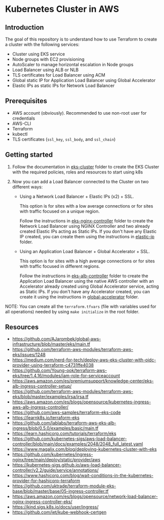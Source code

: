 # Kubernetes Cluster in AWS

## Introduction

The goal of this repository is to understand how to use Terraform to create a cluster
with the following services:

- Cluster using EKS service
- Node groups with EC2 provisioning
- AutoScaler to manage horizontal escalation in Node groups
- Load Balancer using ALB or NLB
- TLS certificates for Load Balancer using ACM
- Global static IP for Application Load Balancer using Global Accelerator
- Elastic IPs as static IPs for Network Load Balancer

## Prerequisites

- AWS account (obviously). Recommended to use non-root user for credentials
- AWS-CLI
- Terraform
- kubectl
- TLS certificates (`ssl_key`, `ssl_body`, and `ssl_chain`)

## Getting started

1. Follow the documentation in [eks-cluster](eks-cluster) folder to create the EKS Cluster with
   the required policies, roles and resources to start using k8s
2. Now you can add a Load Balancer connected to the Cluster on two different ways:

   - Using a Network Load Balancer + Elastic IPs (x2) + SSL.
   
      This option is for sites with a low average connections or for
      sites with traffic focused on a unique region.

      Follow the instructions in [eks-nginx-controller](eks-nginx-controller) folder to create the Network Load Balancer
      using NGINX Controller and two already created Elastic IPs acting as Static IPs. If you don't have any Elastic IP
      created, you can create them using the instructions in [elastic-ip](elastic-ip) folder.
   - Using an Application Load Balancer + Global Accelerator + SSL.

      This option is for sites with a high average connections or for sites with traffic focused
      in different regions.
      
      Follow the instructions in [eks-alb-controller](eks-alb-controller) folder to create the Application Load Balancer
      using the native AWS controller with an Accelerator already created using Global Accelerator service, acting as
      Static IPs. If you don't have any Accelerator created, you can create it using the instructions in
      [global-accelerator](global-accelerator) folder.

NOTE: You can create all the `terraform.tfvars` (file with variables used for all operations) needed
by using `make initialize` in the root folder.

## Resources

- https://github.com/AJarombek/global-aws-infrastructure/blob/master/eks/main.tf
- https://github.com/terraform-aws-modules/terraform-aws-eks/issues/1248
- https://medium.com/nerd-for-tech/deploy-aws-eks-cluster-with-oidc-provider-using-terraform-c4731ffe4038
- https://github.com/Young-ook/terraform-aws-eks/tree/1.4.16/modules/iam-role-for-serviceaccount
- https://aws.amazon.com/es/premiumsupport/knowledge-center/eks-alb-ingress-controller-setup/
- https://github.com/terraform-aws-modules/terraform-aws-eks/blob/master/examples/irsa/irsa.tf
- https://aws.amazon.com/es/blogs/opensource/kubernetes-ingress-aws-alb-ingress-controller/
- https://github.com/aws-samples/terraform-eks-code
- https://learnk8s.io/terraform-eks
- https://github.com/lablabs/terraform-aws-eks-alb-ingress/blob/0.5.0/examples/basic/main.tf
- https://learn.hashicorp.com/tutorials/terraform/eks
- https://github.com/kubernetes-sigs/aws-load-balancer-controller/blob/main/docs/examples/2048/2048_full_latest.yaml
- https://www.magalix.com/blog/deploying-kubernetes-cluster-with-eks
- https://github.com/kubernetes/ingress-nginx/tree/main/deploy/static/provider/aws
- https://kubernetes-sigs.github.io/aws-load-balancer-controller/v2.2/guide/service/annotations/
- https://www.hashicorp.com/blog/wait-conditions-in-the-kubernetes-provider-for-hashicorp-terraform
- https://github.com/uktrade/terraform-module-eks-base/blob/master/base/05-ingress-controller.tf
- https://aws.amazon.com/es/blogs/opensource/network-load-balancer-nginx-ingress-controller-eks/
- https://kind.sigs.k8s.io/docs/user/ingress/
- https://github.com/jet/kube-webhook-certgen
